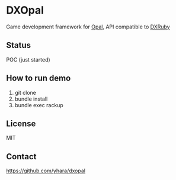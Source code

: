 # DXOpal

Game development framework for [Opal](http://opalrb.org/),
API compatible to [DXRuby](http://dxruby.osdn.jp/)

## Status

POC (just started)

## How to run demo

1. git clone
1. bundle install
1. bundle exec rackup

## License

MIT

## Contact

https://github.com/yhara/dxopal
